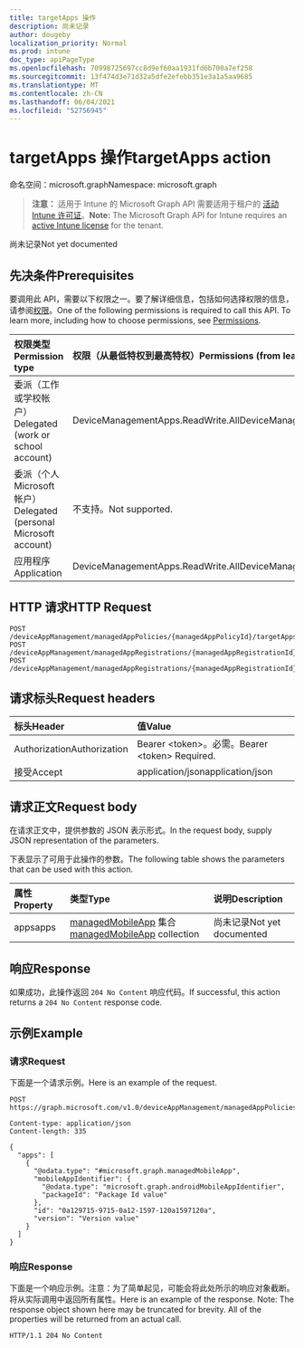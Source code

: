 ```yaml
---
title: targetApps 操作
description: 尚未记录
author: dougeby
localization_priority: Normal
ms.prod: intune
doc_type: apiPageType
ms.openlocfilehash: 70998725697cc8d9ef60aa1931fd6b700a7ef258
ms.sourcegitcommit: 13f474d3e71d32a5dfe2efebb351e3a1a5aa9685
ms.translationtype: MT
ms.contentlocale: zh-CN
ms.lasthandoff: 06/04/2021
ms.locfileid: "52756945"
---
```

# <a name="targetapps-action"></a><span data-ttu-id="218ce-103">targetApps 操作</span><span class="sxs-lookup"><span data-stu-id="218ce-103">targetApps action</span></span>

<span data-ttu-id="218ce-104">命名空间：microsoft.graph</span><span class="sxs-lookup"><span data-stu-id="218ce-104">Namespace: microsoft.graph</span></span>

> <span data-ttu-id="218ce-105">**注意：** 适用于 Intune 的 Microsoft Graph API 需要适用于租户的 [活动 Intune 许可证](https://go.microsoft.com/fwlink/?linkid=839381)。</span><span class="sxs-lookup"><span data-stu-id="218ce-105">**Note:** The Microsoft Graph API for Intune requires an [active Intune license](https://go.microsoft.com/fwlink/?linkid=839381) for the tenant.</span></span>

<span data-ttu-id="218ce-106">尚未记录</span><span class="sxs-lookup"><span data-stu-id="218ce-106">Not yet documented</span></span>

## <a name="prerequisites"></a><span data-ttu-id="218ce-107">先决条件</span><span class="sxs-lookup"><span data-stu-id="218ce-107">Prerequisites</span></span>
<span data-ttu-id="218ce-p101">要调用此 API，需要以下权限之一。要了解详细信息，包括如何选择权限的信息，请参阅[权限](/graph/permissions-reference)。</span><span class="sxs-lookup"><span data-stu-id="218ce-p101">One of the following permissions is required to call this API. To learn more, including how to choose permissions, see [Permissions](/graph/permissions-reference).</span></span>

|<span data-ttu-id="218ce-110">权限类型</span><span class="sxs-lookup"><span data-stu-id="218ce-110">Permission type</span></span>|<span data-ttu-id="218ce-111">权限（从最低特权到最高特权）</span><span class="sxs-lookup"><span data-stu-id="218ce-111">Permissions (from least to most privileged)</span></span>|
|:---|:---|
|<span data-ttu-id="218ce-112">委派（工作或学校帐户）</span><span class="sxs-lookup"><span data-stu-id="218ce-112">Delegated (work or school account)</span></span>|<span data-ttu-id="218ce-113">DeviceManagementApps.ReadWrite.All</span><span class="sxs-lookup"><span data-stu-id="218ce-113">DeviceManagementApps.ReadWrite.All</span></span>|
|<span data-ttu-id="218ce-114">委派（个人 Microsoft 帐户）</span><span class="sxs-lookup"><span data-stu-id="218ce-114">Delegated (personal Microsoft account)</span></span>|<span data-ttu-id="218ce-115">不支持。</span><span class="sxs-lookup"><span data-stu-id="218ce-115">Not supported.</span></span>|
|<span data-ttu-id="218ce-116">应用程序</span><span class="sxs-lookup"><span data-stu-id="218ce-116">Application</span></span>|<span data-ttu-id="218ce-117">DeviceManagementApps.ReadWrite.All</span><span class="sxs-lookup"><span data-stu-id="218ce-117">DeviceManagementApps.ReadWrite.All</span></span>|

## <a name="http-request"></a><span data-ttu-id="218ce-118">HTTP 请求</span><span class="sxs-lookup"><span data-stu-id="218ce-118">HTTP Request</span></span>
<!-- {
  "blockType": "ignored"
}
-->
``` http
POST /deviceAppManagement/managedAppPolicies/{managedAppPolicyId}/targetApps
POST /deviceAppManagement/managedAppRegistrations/{managedAppRegistrationId}/appliedPolicies/{managedAppPolicyId}/targetApps
POST /deviceAppManagement/managedAppRegistrations/{managedAppRegistrationId}/intendedPolicies/{managedAppPolicyId}/targetApps
```

## <a name="request-headers"></a><span data-ttu-id="218ce-119">请求标头</span><span class="sxs-lookup"><span data-stu-id="218ce-119">Request headers</span></span>
|<span data-ttu-id="218ce-120">标头</span><span class="sxs-lookup"><span data-stu-id="218ce-120">Header</span></span>|<span data-ttu-id="218ce-121">值</span><span class="sxs-lookup"><span data-stu-id="218ce-121">Value</span></span>|
|:---|:---|
|<span data-ttu-id="218ce-122">Authorization</span><span class="sxs-lookup"><span data-stu-id="218ce-122">Authorization</span></span>|<span data-ttu-id="218ce-123">Bearer &lt;token&gt;。必需。</span><span class="sxs-lookup"><span data-stu-id="218ce-123">Bearer &lt;token&gt; Required.</span></span>|
|<span data-ttu-id="218ce-124">接受</span><span class="sxs-lookup"><span data-stu-id="218ce-124">Accept</span></span>|<span data-ttu-id="218ce-125">application/json</span><span class="sxs-lookup"><span data-stu-id="218ce-125">application/json</span></span>|

## <a name="request-body"></a><span data-ttu-id="218ce-126">请求正文</span><span class="sxs-lookup"><span data-stu-id="218ce-126">Request body</span></span>
<span data-ttu-id="218ce-127">在请求正文中，提供参数的 JSON 表示形式。</span><span class="sxs-lookup"><span data-stu-id="218ce-127">In the request body, supply JSON representation of the parameters.</span></span>

<span data-ttu-id="218ce-128">下表显示了可用于此操作的参数。</span><span class="sxs-lookup"><span data-stu-id="218ce-128">The following table shows the parameters that can be used with this action.</span></span>

|<span data-ttu-id="218ce-129">属性</span><span class="sxs-lookup"><span data-stu-id="218ce-129">Property</span></span>|<span data-ttu-id="218ce-130">类型</span><span class="sxs-lookup"><span data-stu-id="218ce-130">Type</span></span>|<span data-ttu-id="218ce-131">说明</span><span class="sxs-lookup"><span data-stu-id="218ce-131">Description</span></span>|
|:---|:---|:---|
|<span data-ttu-id="218ce-132">apps</span><span class="sxs-lookup"><span data-stu-id="218ce-132">apps</span></span>|<span data-ttu-id="218ce-133">[managedMobileApp](../resources/intune-mam-managedmobileapp.md) 集合</span><span class="sxs-lookup"><span data-stu-id="218ce-133">[managedMobileApp](../resources/intune-mam-managedmobileapp.md) collection</span></span>|<span data-ttu-id="218ce-134">尚未记录</span><span class="sxs-lookup"><span data-stu-id="218ce-134">Not yet documented</span></span>|



## <a name="response"></a><span data-ttu-id="218ce-135">响应</span><span class="sxs-lookup"><span data-stu-id="218ce-135">Response</span></span>
<span data-ttu-id="218ce-136">如果成功，此操作返回 `204 No Content` 响应代码。</span><span class="sxs-lookup"><span data-stu-id="218ce-136">If successful, this action returns a `204 No Content` response code.</span></span>

## <a name="example"></a><span data-ttu-id="218ce-137">示例</span><span class="sxs-lookup"><span data-stu-id="218ce-137">Example</span></span>

### <a name="request"></a><span data-ttu-id="218ce-138">请求</span><span class="sxs-lookup"><span data-stu-id="218ce-138">Request</span></span>
<span data-ttu-id="218ce-139">下面是一个请求示例。</span><span class="sxs-lookup"><span data-stu-id="218ce-139">Here is an example of the request.</span></span>
``` http
POST https://graph.microsoft.com/v1.0/deviceAppManagement/managedAppPolicies/{managedAppPolicyId}/targetApps

Content-type: application/json
Content-length: 335

{
  "apps": [
    {
      "@odata.type": "#microsoft.graph.managedMobileApp",
      "mobileAppIdentifier": {
        "@odata.type": "microsoft.graph.androidMobileAppIdentifier",
        "packageId": "Package Id value"
      },
      "id": "0a129715-9715-0a12-1597-120a1597120a",
      "version": "Version value"
    }
  ]
}
```

### <a name="response"></a><span data-ttu-id="218ce-140">响应</span><span class="sxs-lookup"><span data-stu-id="218ce-140">Response</span></span>
<span data-ttu-id="218ce-p102">下面是一个响应示例。注意：为了简单起见，可能会将此处所示的响应对象截断。将从实际调用中返回所有属性。</span><span class="sxs-lookup"><span data-stu-id="218ce-p102">Here is an example of the response. Note: The response object shown here may be truncated for brevity. All of the properties will be returned from an actual call.</span></span>
``` http
HTTP/1.1 204 No Content
```




